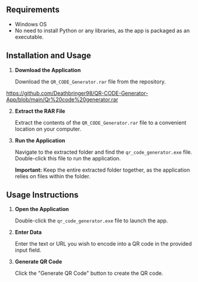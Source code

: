 ## Requirements

- Windows OS
- No need to install Python or any libraries, as the app is packaged as an executable.

## Installation and Usage

1. **Download the Application**

   Download the `QR_CODE_Generator.rar` file from the repository.

https://github.com/Deathbringer98/QR-CODE-Generator-App/blob/main/Qr%20code%20generator.rar

2. **Extract the RAR File**

   Extract the contents of the `QR_CODE_Generator.rar` file to a convenient location on your computer.

3. **Run the Application**

   Navigate to the extracted folder and find the `qr_code_generator.exe` file. Double-click this file to run the application.

   **Important:** Keep the entire extracted folder together, as the application relies on files within the folder.

## Usage Instructions

1. **Open the Application**

   Double-click the `qr_code_generator.exe` file to launch the app.

2. **Enter Data**

   Enter the text or URL you wish to encode into a QR code in the provided input field.

3. **Generate QR Code**

   Click the "Generate QR Code" button to create the QR code.
